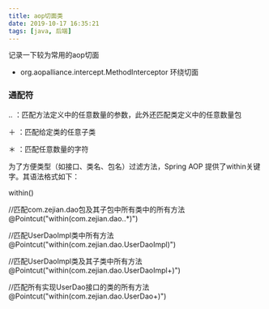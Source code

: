 ```yaml
---
title: aop切面类
date: 2019-10-17 16:35:21
tags: [java, 后端]
---
```




记录一下较为常用的aop切面



<!-- more -->



- org.aopalliance.intercept.MethodInterceptor 环绕切面

### 通配符

.. ：匹配方法定义中的任意数量的参数，此外还匹配类定义中的任意数量包

＋ ：匹配给定类的任意子类

＊ ：匹配任意数量的字符

为了方便类型（如接口、类名、包名）过滤方法，Spring AOP 提供了within关键字。其语法格式如下：

within(<type name>)

//匹配com.zejian.dao包及其子包中所有类中的所有方法
@Pointcut("within(com.zejian.dao..*)")

//匹配UserDaoImpl类中所有方法
@Pointcut("within(com.zejian.dao.UserDaoImpl)")

//匹配UserDaoImpl类及其子类中所有方法
@Pointcut("within(com.zejian.dao.UserDaoImpl+)")

//匹配所有实现UserDao接口的类的所有方法
@Pointcut("within(com.zejian.dao.UserDao+)")